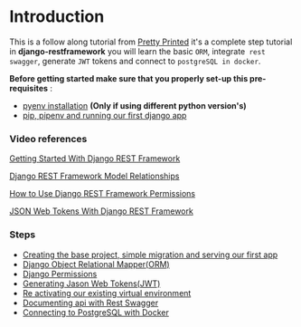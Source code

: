 # Introduction

This is a follow along tutorial from [Pretty Printed](http://prettyprinted.com) it's a complete step tutorial in **django-restframework** you will learn the basic `ORM`,  integrate` rest swagger`, generate `JWT` tokens and connect to `postgreSQL in docker`.

**Before getting started make sure that you properly set-up this pre-requisites** :

  - [pyenv installation](https://github.com/boomcamp/pyenv-installation) **(Only if using different python version's)**
  - [pip, pipenv and running our first django app](https://github.com/boomcamp/setup-pip-pipenv-django-admin-python3)
  

<h3 id="resources">Video references</h1>

[Getting Started With Django REST Framework](https://www.youtube.com/watch?v=263xt_4mBNc)

[Django REST Framework Model Relationships](https://www.youtube.com/watch?v=QB9gGEwxxM4)

[How to Use Django REST Framework Permissions](https://www.youtube.com/watch?v=yiYpFMk9QdA)

[JSON Web Tokens With Django REST Framework](https://www.youtube.com/watch?v=Fhcn2qx-4VQ)


### Steps

- [Creating the base project, simple migration and serving our first app](https://github.com/boomcamp/django-restframework/tree/step1-basics)
- [Django Object Relational Mapper(ORM)](https://github.com/boomcamp/django-restframework/tree/step2-simple-orm)
- [Django Permissions](https://github.com/boomcamp/django-restframework/tree/step3-permissions)
- [Generating Jason Web Tokens(JWT)](https://github.com/boomcamp/django-restframework/tree/step4-jwt)
- [Re activating our existing virtual environment](https://github.com/boomcamp/django-restframework/tree/step5-tutorial)
- [Documenting api with Rest Swagger](https://github.com/boomcamp/django-restframework/tree/step6-rest-swagger)
- [Connecting to PostgreSQL with Docker](https://github.com/boomcamp/django-restframework/tree/step7-docker-postgres)

